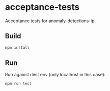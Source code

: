 # acceptance-tests

Acceptance tests for anomaly-detections-ip.

## Build

```sh
npm install
```

## Run

Run against dest env (only localhost in this case):

```sh
npm run test
```
